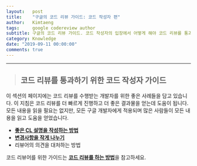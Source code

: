 ```yaml
---
layout:   post
title:    "구글의 코드 리뷰 가이드: 코드 작성자 편"
author:   Kimtaeng
tags: 	  google codereview author
subtitle: 구글의 코드 리뷰 가이드. 코드 작성자의 입장에서 어떻게 해야 코드 리뷰를 통과할 수 있을까?
category: Knowledge
date: "2019-09-11 00:00:00"
comments: true
---
```


<hr/>

> ## 코드 리뷰를 통과하기 위한 코드 작성자 가이드

이 섹션의 페이지에는 코드 리뷰를 수행받는 개발자를 위한 좋은 사례들을 담고 있습니다. 이 지침은 코드 리뷰를 더 빠르게
진행하고 더 좋은 결과물을 얻는데 도움이 됩니다. 모든 내용을 읽을 필요는 없지만, 모든 구글 개발자에게 적용되며
많은 사람들이 모든 내용을 읽고 도움을 얻었습니다.

- <a href="/post/writing-good-cl-descriptions"><b>좋은 CL 설명을 작성하는 방법</b></a>
- <a href="/post/small-cls"><b>변경사항을 작게 나누기</b></a>
- 리뷰어의 의견을 대처하는 방법

코드 리뷰어를 위한 가이드는 <a href="/post/google-code-review-guide-for-reviewers"><b>코드 리뷰를 하는 방법</b></a>을
참고하세요.